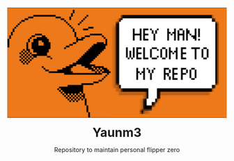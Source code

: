 <header>
<p align="center">
  <img src="./.github/assets/header.png" alt="header picture">
</p>
<h1 style="display: inline">Yaunm3</h1>
<p>Repository to maintain personal flipper zero</p>
</header>
